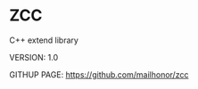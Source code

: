 # ZCC

C++ extend library

VERSION: 1.0

GITHUP PAGE: <A href="https://github.com/mailhonor/zcc" targe="_blank">https://github.com/mailhonor/zcc</A>
